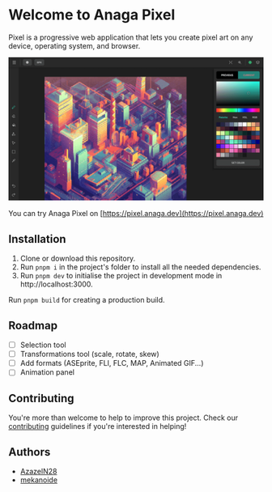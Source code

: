 # Welcome to Anaga Pixel

Pixel is a progressive web application that lets you create pixel art on any device, operating system, and browser.

![Anaga Pixel screenshot](https://github.com/anaga-dev/pixel/blob/main/assets/pixel_screenshot.png)

You can try Anaga Pixel on [https://pixel.anaga.dev](https://pixel.anaga.dev)

## Installation

1. Clone or download this repository.
2. Run `pnpm i` in the project's folder to install all the needed dependencies.
3. Run `pnpm dev` to initialise the project in development mode in http://localhost:3000.

Run `pnpm build` for creating a production build.

## Roadmap

* [ ] Selection tool
* [ ] Transformations tool (scale, rotate, skew)
* [ ] Add formats (ASEprite, FLI, FLC, MAP, Animated GIF...)
* [ ] Animation panel
## Contributing

You're more than welcome to help to improve this project. Check our [contributing](https://github.com/anaga-dev/pixel/blob/main/CONTRIBUTING.md) guidelines if you're interested in helping!

## Authors

* [AzazelN28](https://github.com/azazeln28)
* [mekanoide](https://github.com/mekanoide)
